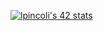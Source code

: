 
[![lpincoli's 42 stats](https://badge.mediaplus.ma/greenbinary/lpincoli?1337Badge=off&UM6P=off)](https://github.com/oakoudad/badge42)
